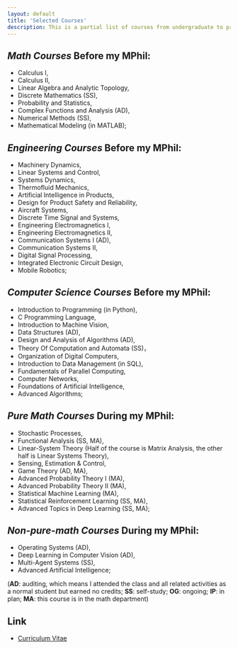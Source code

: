```yaml
---
layout: default
title: 'Selected Courses'
description: This is a partial list of courses from undergraduate to present...
---
```


## *Math Courses* Before my MPhil:  
- Calculus I,  
- Calculus II,  
- Linear Algebra and Analytic Topology,  
- Discrete Mathematics (SS),  
- Probability and Statistics,  
- Complex Functions and Analysis (AD),  
- Numerical Methods (SS),  
- Mathematical Modeling (in MATLAB);

## *Engineering Courses* Before my MPhil:  
- Machinery Dynamics,  
- Linear Systems and Control,  
- Systems Dynamics,  
- Thermofluid Mechanics,  
- Artificial Intelligence in Products,  
- Design for Product Safety and Reliability,  
- Aircraft Systems,  
- Discrete Time Signal and Systems,  
- Engineering Electromagnetics I,  
- Engineering Electromagnetics II,  
- Communication Systems I (AD),  
- Communication Systems II,  
- Digital Signal Processing,  
- Integrated Electronic Circuit Design,  
- Mobile Robotics;

## *Computer Science Courses* Before my MPhil:  
- Introduction to Programming (in Python),    
- C Programming Language,  
- Introduction to Machine Vision,  
- Data Structures (AD),  
- Design and Analysis of Algorithms (AD),  
- Theory Of Computation and Automata (SS)，  
- Organization of Digital Computers,  
- Introduction to Data Management (in SQL),  
- Fundamentals of Parallel Computing,  
- Computer Networks,  
- Foundations of Artificial Intelligence,  
- Advanced Algorithms;

## *Pure Math Courses* During my MPhil:  
- Stochastic Processes,  
- Functional Analysis (SS, MA),  
- Linear-System Theory (Half of the course is Matrix Analysis, the other half is Linear Systems Theory),  
- Sensing, Estimation & Control,  
- Game Theory (AD, MA),  
- Advanced Probability Theory I (MA),  
- Advanced Probability Theory II (MA),  
- Statistical Machine Learning (MA),  
- Statistical Reinforcement Learning (SS, MA),  
- Advanced Topics in Deep Learning (SS, MA);

## *Non-pure-math Courses* During my MPhil:   
- Operating Systems (AD),  
- Deep Learning in Computer Vision (AD),  
- Multi-Agent Systems (SS),  
- Advanced Artificial Intelligence;

(__AD__: auditing, which means I attended the class and all related activities as a normal student but earned no credits; __SS__: self-study; __OG__: ongoing; __IP__: in plan; __MA__: this course is in the math department)

## Link
- [Curriculum Vitae](https://github.com/klyw1998/LiangyaweiKuang/blob/gh-pages/cv.pdf)
